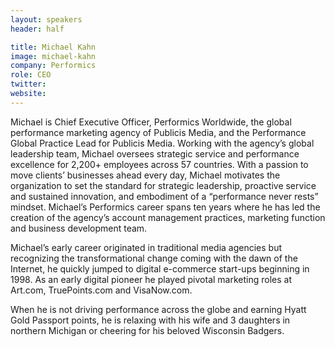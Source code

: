 ```yaml
---
layout: speakers
header: half

title: Michael Kahn
image: michael-kahn
company: Performics
role: CEO
twitter:
website:
---
```

Michael is Chief Executive Officer, Performics Worldwide, the global performance marketing agency of Publicis Media, and the Performance Global Practice Lead for Publicis Media. Working with the agency’s global leadership team, Michael oversees strategic service and performance excellence for 2,200+ employees across 57 countries. With a passion to move clients’ businesses ahead every day, Michael motivates the organization to set the standard for strategic leadership, proactive service and sustained innovation, and embodiment of a “performance never rests” mindset. Michael’s Performics career spans ten years where he has led the creation of the agency’s account management practices, marketing function and business development team.

Michael’s early career originated in traditional media agencies but recognizing the transformational change coming with the dawn of the Internet, he quickly jumped to digital e-commerce start-ups beginning in 1998. As an early digital pioneer he played pivotal marketing roles at Art.com, TruePoints.com and VisaNow.com.

When he is not driving performance across the globe and earning Hyatt Gold Passport points, he is relaxing with his wife and 3 daughters in northern Michigan or cheering for his beloved Wisconsin Badgers.
